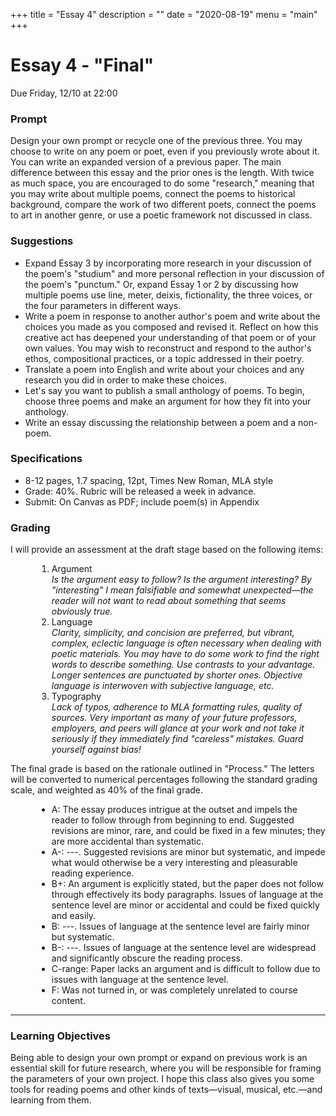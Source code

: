 +++
title = "Essay 4"
description = ""
date = "2020-08-19"
menu = "main"
+++

<div class="essay">

# Essay 4 - "Final"

Due Friday, 12/10 at 22:00

### Prompt

Design your own prompt or recycle one of the previous three. You may choose to write on any poem or poet, even if you previously wrote about it. You can write an expanded version of a previous paper. The main difference between this essay and the prior ones is the length. With twice as much space, you are encouraged to do some "research," meaning that you may write about multiple poems, connect the poems to historical background, compare the work of two different poets, connect the poems to art in another genre, or use a poetic framework not discussed in class.

### Suggestions

* Expand Essay 3 by incorporating more research in your discussion of the poem's "studium" and more personal reflection in your discussion of the poem's "punctum." Or, expand Essay 1 or 2 by discussing how multiple poems use line, meter, deixis, fictionality, the three voices, or the four parameters in different ways.
* Write a poem in response to another author's poem and write about the choices you made as you composed and revised it. Reflect on how this creative act has deepened your understanding of that poem or of your own values. You may wish to reconstruct and respond to the author's ethos, compositional practices, or a topic addressed in their poetry.
* Translate a poem into English and write about your choices and any research you did in order to make these choices.
* Let's say you want to publish a small anthology of poems. To begin, choose three poems and make an argument for how they fit into your anthology.
* Write an essay discussing the relationship between a poem and a non-poem.


### Specifications

* 8-12 pages, 1.7 spacing, 12pt, Times New Roman, MLA style
* Grade: 40%. Rubric will be released a week in advance.
* Submit: On Canvas as PDF; include poem(s) in Appendix

### Grading

I will provide an assessment at the draft stage based on the following items:

<ol style="margin-left:3em">
<li> Argument <br>
    <i>Is the argument easy to follow? Is the argument interesting? By "interesting" I mean falsifiable and somewhat unexpected—the reader will not want to read about something that seems obviously true.</i>
<li> Language <br>
    <i>Clarity, simplicity, and concision are preferred, but vibrant, complex, eclectic language is often necessary when dealing with poetic materials. You may have to do some work to find the right words to describe something. Use contrasts to your advantage. Longer sentences are punctuated by shorter ones. Objective language is interwoven with subjective language, etc.</i>
<li> Typography <br>
    <i>Lack of typos, adherence to MLA formatting rules, quality of sources. Very important as many of your future professors, employers, and peers will glance at your work and not take it seriously if they immediately find "careless" mistakes. Guard yourself against bias!</i>
</ol>

The final grade is based on the rationale outlined in "Process." The letters will be converted to numerical percentages following the standard grading scale, and weighted as 40% of the final grade.
<ul style="margin-left:3em">
<li> A: The essay produces intrigue at the outset and impels the reader to follow through from beginning to end. Suggested revisions are minor, rare, and could be fixed in a few minutes; they are more accidental than systematic.
<li> A-: ---. Suggested revisions are minor but systematic, and impede what would otherwise be a very interesting and pleasurable reading experience.
<li> B+: An argument is explicitly stated, but the paper does not follow through effectively its body paragraphs. Issues of language at the sentence level are minor or accidental and could be fixed quickly and easily.
<li> B: ---. Issues of language at the sentence level are fairly minor but systematic.
<li> B-: ---. Issues of language at the sentence level are widespread and significantly obscure the reading process.
<li> C-range: Paper lacks an argument and is difficult to follow due to issues with language at the sentence level.
<li> F: Was not turned in, or was completely unrelated to course content.
</ul>

<hr>

### Learning Objectives

Being able to design your own prompt or expand on previous work is an essential skill for future research, where you will be responsible for framing the parameters of your own project. I hope this class also gives you some tools for reading poems and other kinds of texts—visual, musical, etc.—and learning from them.


</div>
